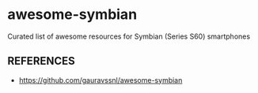 # awesome-symbian
Curated list of awesome resources for Symbian (Series S60) smartphones

## REFERENCES

- https://github.com/gauravssnl/awesome-symbian
